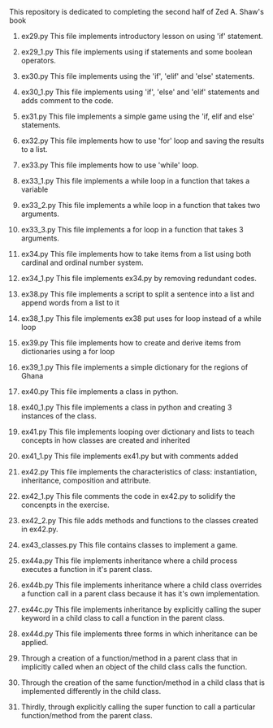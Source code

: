 This repository is dedicated to completing the second half of Zed A. Shaw's book

1. ex29.py
This file implements introductory lesson on using 'if' statement.

2. ex29_1.py
This file implements using if statements and some boolean operators.

3. ex30.py
This file implements using the 'if', 'elif' and 'else' statements.

4. ex30_1.py
This file implements using 'if', 'else' and 'elif' statements and adds comment to the code.

5. ex31.py
This file implements a simple game using the 'if, elif and else' statements.

6. ex32.py
This file implements how to use 'for' loop and saving the results to a list.

7. ex33.py
This file implements how to use 'while' loop.

8. ex33_1.py
This file implements a while loop in a function that takes a variable

9. ex33_2.py
This file implements a while loop in a function that takes two arguments.

10. ex33_3.py
This file implements a for loop in a function that takes 3 arguments.

11. ex34.py
This file implements how to take items from a list using both cardinal and ordinal number system.

12. ex34_1.py
This file implements ex34.py by removing redundant codes.

13. ex38.py
This file implements a script to split a sentence into a list and append words from a list to it

14. ex38_1.py
This file implements ex38 put uses for loop instead of a while loop

15. ex39.py
This file implements how to create and derive items from dictionaries using a for loop

16. ex39_1.py
This file implements a simple dictionary for the regions of Ghana

17. ex40.py
This file implements a class in python.

18. ex40_1.py
This file implements a class in python and creating 3 instances of the class.

19. ex41.py
This file implements looping over dictionary and lists to teach concepts in how classes are created and inherited

20. ex41_1.py
This file implements ex41.py but with comments added

21. ex42.py
This file implements the characteristics of class: instantiation, inheritance, composition and attribute.

22. ex42_1.py
This file comments the code in ex42.py to solidify the concenpts in the exercise.

23. ex42_2.py
This file adds methods and functions to the classes created in ex42.py.

24. ex43_classes.py
This file contains classes to implement a game.

25. ex44a.py
This file implements inheritance where a child process executes a function in it's parent class.

26. ex44b.py
This file implements inheritance where a child class overrides a function call in a parent class because it has it's own implementation.

27. ex44c.py
This file implements inheritance by explicitly calling the super keyword in a child class to call a function in the parent class.

28. ex44d.py
This file implements three forms in which inheritance can be applied. 
1. Through a creation of a function/method in a parent class that in implicitly called when an object of the child class calls the function.
2. Through the creation of the same function/method in a child class that is implemented differently in the child class.
3. Thirdly, through explicitly calling the super function to call a particular function/method from the parent class.
